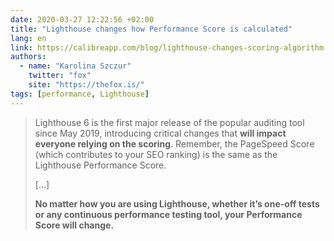 ```yaml
---
date: 2020-03-27 12:22:56 +02:00
title: "Lighthouse changes how Performance Score is calculated"
lang: en
link: https://calibreapp.com/blog/lighthouse-changes-scoring-algorithm
authors:
  - name: "Karolina Szczur"
    twitter: "fox"
    site: "https://thefox.is/"
tags: [performance, Lighthouse]
---
```


> Lighthouse 6 is the first major release of the popular auditing tool since May 2019, introducing critical changes that **will impact everyone relying on the scoring**. Remember, the PageSpeed Score (which contributes to your SEO ranking) is the same as the Lighthouse Performance Score.
>
> […]
>
> **No matter how you are using Lighthouse, whether it’s one-off tests or any continuous performance testing tool, your Performance Score will change.**
